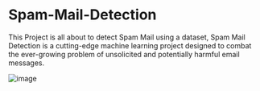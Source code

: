 # Spam-Mail-Detection
This Project is all about to detect Spam Mail using a dataset, Spam Mail Detection is a cutting-edge machine learning project designed to combat the ever-growing problem of unsolicited and potentially harmful email messages. 

![image](https://github.com/AmanStarLitePro/Spam-Mail-Detection/assets/143260479/7a450d3f-f109-4aed-bd42-49a35745a466)

